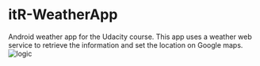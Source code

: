 itR-WeatherApp
==============

Android weather app for the Udacity course.
This app uses a weather web service to retrieve the information and set the location on Google maps.
![logic]( http://www.itreverie.com/wp-content/uploads/2015/04/WeatherApp.png)